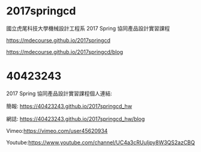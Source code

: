 # 2017springcd
國立虎尾科技大學機械設計工程系 2017 Spring 協同產品設計實習課程

https://mdecourse.github.io/2017springcd

https://mdecourse.github.io/2017springcd/blog

# 40423243
2017 Spring 協同產品設計實習課程個人連結:

簡報: https://40423243.github.io/2017springcd_hw

網誌: https://40423243.github.io/2017springcd_hw/blog

Vimeo:https://vimeo.com/user45620934

Youtube:https://www.youtube.com/channel/UC4a3cRUuIjpy8W3QS2azCBQ

